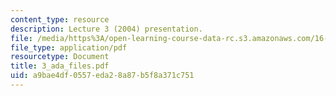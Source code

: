 ```yaml
---
content_type: resource
description: Lecture 3 (2004) presentation.
file: /media/https%3A/open-learning-course-data-rc.s3.amazonaws.com/16-01-unified-engineering-i-ii-iii-iv-fall-2005-spring-2006/a9bae4df0557eda28a87b5f8a371c751_3_ada_files.pdf
file_type: application/pdf
resourcetype: Document
title: 3_ada_files.pdf
uid: a9bae4df-0557-eda2-8a87-b5f8a371c751
---
```

